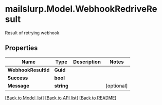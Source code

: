 # mailslurp.Model.WebhookRedriveResult
Result of retrying webhook
## Properties

Name | Type | Description | Notes
------------ | ------------- | ------------- | -------------
**WebhookResultId** | **Guid** |  | 
**Success** | **bool** |  | 
**Message** | **string** |  | [optional] 

[[Back to Model list]](../README#documentation-for-models) [[Back to API list]](../README#documentation-for-api-endpoints) [[Back to README]](../README)

